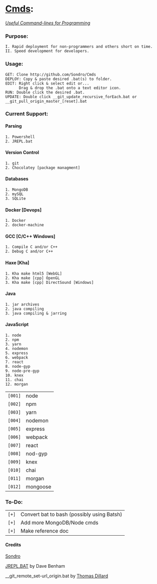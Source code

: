 # [Cmds](https://github.com/Sondro/Cmds): 
[_Useful Command-lines for Programming_](https://github.com/sondro) 

### Purpose:
```
I. Rapid deployment for non-programmers and others short on time.
II. Speed development for developers.
```
### Usage:
```
GET: Clone http://github.com/Sondro/Cmds
DEPLOY: Copy & paste desired .bat(s) to folder.
EDIT: Right click & select edit or...
      Drag & drop the .bat onto a text editor icon.
RUN: Double click the desired .bat.
UPDATE: Double click __git_update_recursive_forEach.bat or __git_pull_origin_master_[reset].bat
```
### Current Support:

#### Parsing
```
1. Powershell
2. JREPL.bat
```
#### Version Control
```
1. git
2. Chocolatey [package managment]
```
#### Databases
```
1. MongoDB
2. mySQL
3. SQLite
```
#### Docker [Devops]
```
1. Docker
2. docker-machine
```
#### GCC [C/C++ Windows]
```
1. Compile C and/or C++ 
2. Debug C and/or C++
```
#### Haxe [Kha]
```
1. Kha make html5 [WebGL]
2. Kha make [cpp] OpenGL
3. Kha make [cpp] DirectSound [Windows]
```
#### Java
```
1. jar archives
2. java compiling
3. java compiling & jarring
```
#### JavaScript 
```
1. node
2. npm
3. yarn
4. nodemon
5. express
6. webpack
7. react
8. node-gyp
9. node-pre-gyp
10. knex
11. chai
12. morgan
```
|       |                                                                |
| :---: | -------------------------------------------------------------- |
|`[001]`| node                                                           |
|`[002]`| npm                                                            |
|`[003]`| yarn                                                           |
|`[004]`| nodemon                                                        |
|`[005]`| express                                                        |
|`[006]`| webpack                                                        |
|`[007]`| react                                                          |
|`[008]`| nod-gyp                                                        |
|`[009]`| knex                                                           |
|`[010]`| chai                                                           |
|`[011]`| morgan                                                         |
|`[012]`| mongoose                                                       |


### To-Do:
|     |                                                                |
| --- | -------------------------------------------------------------- |
|`[+]`| Convert bat to bash (possibly using Batsh)                     |
|`[+]`| Add more MongoDB/Node cmds                                     |
|`[+]`| Make reference doc                                             |


#### Credits
[Sondro](https://github.com/sondro)

[JREPL.BAT](https://www.dostips.com/forum/viewtopic.php?f=3&t=6044) by Dave Benham

__git_remote_set-url_origin.bat by [Thomas Dillard](https://github.com/HTMLGhozt)
